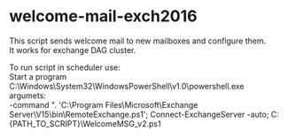 # welcome-mail-exch2016
This script sends welcome mail to new mailboxes and configure them.  
It works for exchange DAG cluster.  

To run script in scheduler use:  
Start a program  
C:\Windows\System32\WindowsPowerShell\v1.0\powershell.exe  
argumets:  
-command ". 'C:\Program Files\Microsoft\Exchange Server\V15\bin\RemoteExchange.ps1'; Connect-ExchangeServer -auto; C:\{PATH_TO_SCRIPT}\WelcomeMSG_v2.ps1